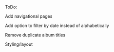 ToDo: 

Add navigational pages 

Add option to filter by date instead of alphabetically

Remove duplicate album titles 

Styling/layout
